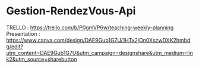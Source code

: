 # Gestion-RendezVous-Api
TRELLO : https://trello.com/b/P0gmVP6w/teaching-weekly-planning
Presentation : https://www.canva.com/design/DAE9Gub1G7U/1HTx2jOn0XszwDXK2hmbdg/edit?utm_content=DAE9Gub1G7U&utm_campaign=designshare&utm_medium=link2&utm_source=sharebutton
